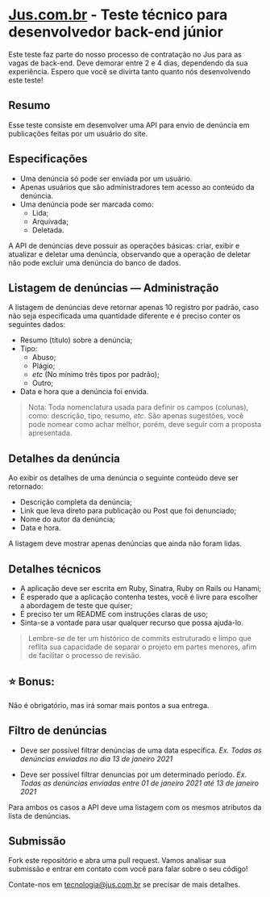 # [Jus.com.br](https://jus.com.br) - Teste técnico para desenvolvedor back-end júnior

Este teste faz parte do nosso processo de contratação no Jus para as vagas de back-end. Deve demorar entre 2 e 4 dias, dependendo da sua experiência. Espero que você se divirta tanto quanto nós desenvolvendo este teste!


## Resumo

Esse teste consiste em desenvolver uma API para envio de denúncia em publicações feitas por um usuário do site.


## Especificações

  - Uma denúncia só pode ser enviada por um usuário.
  - Apenas usuários que são administradores tem acesso ao conteúdo da denúncia.
  - Uma denúncia pode ser marcada como:
    - Lida;
    - Arquivada;
    - Deletada.

A API de denúncias deve possuir as operações básicas: criar, exibir e atualizar e deletar uma denúncia, observando que a operação de deletar não pode excluir uma denúncia do banco de dados.


## Listagem de denúncias — Administração

A listagem de denúncias deve retornar apenas 10 registro por padrão, caso não seja especificada uma quantidade diferente e é preciso conter os seguintes dados:
  - Resumo (título) sobre a denúncia;
  - Tipo:
    - Abuso;
    - Plágio;
    - _etc_ (No mínimo três tipos por padrão);
    - Outro;
  - Data e hora que a denúncia foi envida.

> Nota: Toda nomenclatura usada para definir os campos (colunas), como: descrição, tipo, resumo, _etc_. São apenas sugestões, você pode nomear como achar melhor, porém, deve seguir com a proposta apresentada.


## Detalhes da denúncia

Ao exibir os detalhes de uma denúncia o seguinte conteúdo deve ser retornado:
  - Descrição completa da denúncia;
  - Link que leva direto para publicação ou Post que foi denunciado;
  - Nome do autor da denúncia;
  - Data e hora.

A listagem deve mostrar apenas denúncias que ainda não foram lidas.


## Detalhes técnicos

  - A aplicação deve ser escrita em Ruby, Sinatra, Ruby on Rails ou Hanami;
  - É esperado que a aplicação contenha testes, você é livre para escolher a abordagem de teste que quiser;
  - É preciso ter um README com instruções claras de uso;
  - Sinta-se a vontade para usar qualquer recurso que possa ajuda-lo.

> Lembre-se de ter um histórico de commits estruturado e limpo que reflita sua capacidade de separar o projeto em partes menores, afim de facilitar o processo de revisão.


## ⭐️ Bonus:

Não é obrigatório, mas irá somar mais pontos a sua entrega.


## Filtro de denúncias

  - Deve ser possível filtrar denúncias de uma data específica.
  _Ex. Todas as denúncias enviadas no dia 13 de janeiro 2021_

  - Deve ser possível filtrar denuncias por um determinado período.
  _Ex. Todas as denúncias enviadas entre 01 de janeiro 2021 até 13 de janeiro 2021_

Para ambos os casos a API deve uma listagem com os mesmos atributos da lista de denúncias.


## Submissão

Fork este repositório e abra uma pull request. Vamos analisar sua submissão e entrar em contato com você para falar sobre o seu código!

Contate-nos em [tecnologia@jus.com.br](mailto:tecnologia@jus.com.br) se precisar de mais detalhes.